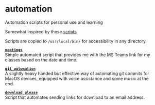 # automation
Automation scripts for personal use and learning  

Somewhat inspired by these [scripts](https://github.com/NARKOZ/hacker-scripts)  

Scripts are copied to `/usr/local/bin/` for accessibility in any directory  

[**`meetings`**](/meetings)  
Simple automated script that provides me with the MS Teams link for my classes based on the date and time.

[**`git automation`**](/git_automation)  
A slightly heavy handed but effective way of automating git commits for MacOS devices, equipped with voice assistance and some music at the end.

[**`download please`**](/download_please)  
Script that automates sending links for download to an email address.
